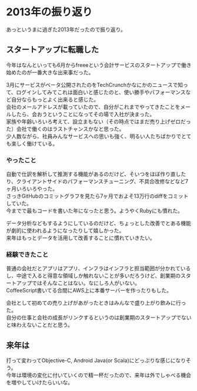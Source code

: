 # 2013年の振り返り

あっというまに過ぎた2013年だったので振り返り。

## スタートアップに転職した

今年はなんといっても6月からfreeeという会計サービスのスタートアップで働き始めたのが一番大きな出来事だった。  

3月にサービスがベータ公開されたのをTechCrunchかなにかのニュースで知って、ログインしてみてこれは面白いと感じたのと、使い勝手やパフォーマンスなど自分ならもっとよく出来ると感じた。  
会社のメールアドレスが載っていたので、自分がこれまでやってきたことをメールしたら、会おうということになってその場で入社が決まった。  
家族や年齢いろいろ考えて、設立まもない（その時点ではまだ売り上げゼロだった）会社で働くのはラストチャンスかなと思った。  
少人数ながら、社員みんなサービスへの思いも強く、明るい人たちばかりでとても楽しく働けている。

### やったこと

自動で仕訳を解析して推測する機能があるのだけど、そいつをほぼ作り直したり、クライアントサイドのパフォーマンスチューニング、不具合改修などなど7ヶ月いろいろやった。  
さっきGitHubのコミットグラフを見たら7ヶ月でおよそ13万行のdiffをコミットしていた。  
今までで最もコードを書いた年になったと思う。ようやくRubyにも慣れた。

データ分析などもするようにしているのだけど、ちょっとした改善でとある機能が劇的に使われるようになったりして嬉しかった。  
来年はもっとデータを活用して改善することに慣れていきたい。

### 経験できたこと

普通の会社だとアプリはアプリ、インフラはインフラと担当範囲が分かれているし、中途で入ると得意な領域しか触れないことが多いだろうけど、創業期のスタートアップではそんなことはない。なにしろ人がいない。  
CoffeeScript書いてる合間にAWS上に本番サーバーを作ったりもした。

会社として初めての売り上げがあがったときはみんなで盛り上がり飲みに行った。  
自分の仕事と会社の成長がリンクするというのは創業期のスタートアップでないと味わえないことだと思う。  

## 来年は

打って変わってObjective-C, Android Java(or Scala)にどっぷりな感じになりそう。  
今年は環境の変化に付いていくので精一杯だったので、来年は外でしゃべる機会を増やしていけたらいいな。
